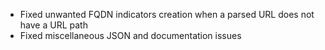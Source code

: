 * Fixed unwanted FQDN indicators creation when a parsed URL does not have a URL path
* Fixed miscellaneous JSON and documentation issues